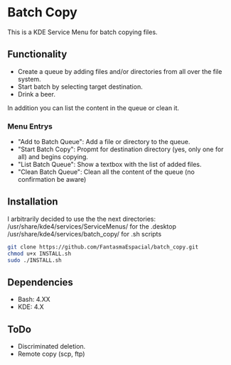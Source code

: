 # Batch Copy
This is a KDE Service Menu for batch copying files.

## Functionality 
- Create a queue by adding files and/or directories from all over the file system.
- Start batch by selecting target destination.
- Drink a beer.

In addition you can list the content in the queue or clean it. 

### Menu Entrys
- "Add to Batch Queue": Add a file or directory to the queue.
- "Start Batch Copy": Propmt for destination directory (yes, only one for all) and begins copying.
- "List Batch Queue": Show a textbox with the list of added files.
- "Clean Batch Queue": Clean all the content of the queue (no confirmation be aware)

## Installation
I arbitrarily decided to use the the next directories:
/usr/share/kde4/services/ServiceMenus/ for the .desktop
/usr/share/kde4/services/batch_copy/ for .sh scripts

```bash
git clone https://github.com/FantasmaEspacial/batch_copy.git
chmod u+x INSTALL.sh
sudo ./INSTALL.sh
```

## Dependencies
- Bash: 4.XX
- KDE: 4.X

## ToDo
- Discriminated deletion.
- Remote copy (scp, ftp)